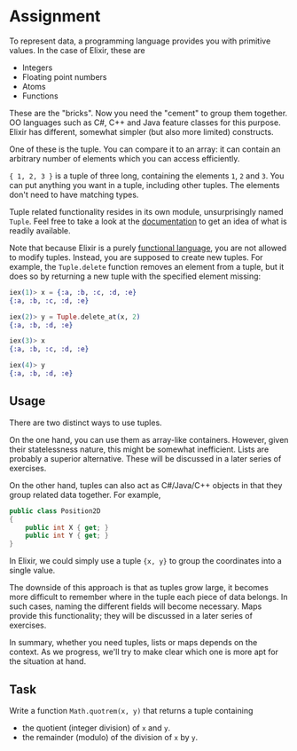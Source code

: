 # Assignment

To represent data, a programming language provides you with primitive values. In the case of Elixir, these are

* Integers
* Floating point numbers
* Atoms
* Functions

These are the "bricks". Now you need the "cement" to group them together.
OO languages such as C#, C++ and Java feature classes for this purpose.
Elixir has different, somewhat simpler (but also more limited) constructs.

One of these is the tuple. You can compare it to an array:
it can contain an arbitrary number of elements
which you can access efficiently.

`{ 1, 2, 3 }` is a tuple of three long, containing the elements `1`, `2` and `3`.
You can put anything you want in a tuple, including other tuples.
The elements don't need to have matching types.

Tuple related functionality resides in its own module, unsurprisingly
named `Tuple`. Feel free to take a look at the [documentation](https://hexdocs.pm/elixir/Tuple.html) to get
an idea of what is readily available.

Note that because Elixir is a purely [functional
language](../../../reading-materials/functional-programming.md), you are not allowed to modify tuples.
Instead, you are supposed to create new tuples.
For example, the `Tuple.delete` function removes an element from a tuple,
but it does so by returning a new tuple with the specified element missing:

```elixir
iex(1)> x = {:a, :b, :c, :d, :e}
{:a, :b, :c, :d, :e}

iex(2)> y = Tuple.delete_at(x, 2)
{:a, :b, :d, :e}

iex(3)> x
{:a, :b, :c, :d, :e}

iex(4)> y
{:a, :b, :d, :e}
```

## Usage

There are two distinct ways to use tuples.

On the one hand, you can use them as array-like containers.
However, given their statelessness nature, this might be
somewhat inefficient. Lists are probably a superior alternative.
These will be discussed in a later series of exercises.

On the other hand, tuples can also act as C#/Java/C++ objects
in that they group related data together. For example,

```C#
public class Position2D
{
    public int X { get; }
    public int Y { get; }
}
```

In Elixir, we could simply use a tuple `{x, y}` to group
the coordinates into a single value.

The downside of this approach is that as tuples grow large,
it becomes more difficult to remember where in the tuple each
piece of data belongs. In such cases, naming the different
fields will become necessary. Maps provide this functionality;
they will be discussed in a later series of exercises.

In summary, whether you need tuples, lists or maps depends
on the context. As we progress, we'll try to make clear
which one is more apt for the situation at hand.

## Task

Write a function `Math.quotrem(x, y)` that returns a tuple containing

* the quotient (integer division) of `x` and `y`.
* the remainder (modulo) of the division of `x` by `y`.
